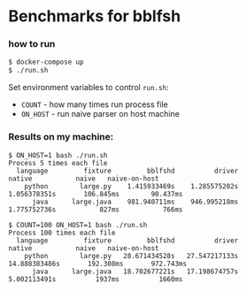 # Benchmarks for bblfsh

### how to run

```bash
$ docker-compose up
$ ./run.sh
```

Set environment variables to control `run.sh`:

* `COUNT` - how many times run process file
* `ON_HOST` - run naive parser on host machine

### Results on my machine:

```
$ ON_HOST=1 bash ./run.sh
Process 5 times each file
  language         fixture         bblfshd          driver          native           naive   naive-on-host
    python        large.py    1.415933469s    1.285575202s    1.056378351s       106.845ms        90.437ms
      java      large.java    981.940711ms    946.995218ms    1.775752736s           827ms           766ms

$ COUNT=100 ON_HOST=1 bash ./run.sh
Process 100 times each file
  language         fixture         bblfshd          driver          native           naive   naive-on-host
    python        large.py   28.671434528s   27.547217133s   14.888383486s       192.308ms       972.743ms
      java      large.java   18.702677221s   17.198674757s    5.002113491s          1937ms          1660ms
```
